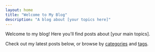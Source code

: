 ```yaml
---
layout: home
title: "Welcome to My Blog"
description: "A blog about [your topics here]"
---
```


Welcome to my blog! Here you'll find posts about [your main topics]. 

Check out my latest posts below, or browse by [categories](/categories) and [tags](/tags).

<!-- Posts will automatically appear here with the 'home' layout -->